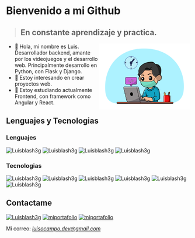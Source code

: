 # Bienvenido a mi Github
> ## En constante aprendizaje y practica.


<div>
  <img align="right" width="250" height="180" src="https://github.com/Luis-Blash/Luis-Blash/blob/main/recursos/yo.png"></img>
  <ul align="left">
    <li>👋 Hola, mi nombre es Luis. Desarrollador backend, amante por los videojuegos y el desarrollo web. 
Principalmente desarrollo en Python, con Flask y Django.
  </li>
    <li>
      👀 Estoy interesando en crear proyectos web.
  </li>
    <li>
      🌱 Estoy estudiando actualmente Frontend, con framework como Angular y React.
  </li>
  </ul>
  
</div>

## Lenguajes y Tecnologias
### Lenguajes
![Luisblash3g](https://img.shields.io/twitter/url/http/shields.io.svg?color=fff&style=plastic&logo=javascript&logoColor=000&labelColor=F7DF1E&label=JavaScript)
![Luisblash3g](https://img.shields.io/twitter/url/http/shields.io.svg?color=fff&style=plastic&logo=python&logoColor=fff&labelColor=3776AB&label=Python)
![Luisblash3g](https://img.shields.io/twitter/url/http/shields.io.svg?color=fff&style=plastic&logo=html5&logoColor=fff&labelColor=E34F26&label=HTML)
![Luisblash3g](https://img.shields.io/twitter/url/http/shields.io.svg?color=fff&style=plastic&logo=css3&logoColor=fff&labelColor=1572B6&label=CSS)

### Tecnologias
![Luisblash3g](https://img.shields.io/twitter/url/http/shields.io.svg?color=fff&style=plastic&logo=docker&logoColor=fff&labelColor=2496ED&label=Docker)
![Luisblash3g](https://img.shields.io/twitter/url/http/shields.io.svg?color=fff&style=plastic&logo=react&logoColor=000&labelColor=61DAFB&label=React)
![Luisblash3g](https://img.shields.io/twitter/url/http/shields.io.svg?color=fff&style=plastic&logo=flask&logoColor=fff&labelColor=000000&label=Flask)
![Luisblash3g](https://img.shields.io/twitter/url/http/shields.io.svg?color=fff&style=plastic&logo=django&logoColor=fff&labelColor=092E20&label=Django)
![Luisblash3g](https://img.shields.io/twitter/url/http/shields.io.svg?color=fff&style=plastic&logo=mongodb&logoColor=fff&labelColor=47A248&label=MongoDB)
![Luisblash3g](https://img.shields.io/twitter/url/http/shields.io.svg?color=fff&style=plastic&logo=mysql&logoColor=fff&labelColor=4479A1&label=Mysql)


## Contactame
[![Luisblash3g](https://img.shields.io/twitter/url/http/shields.io.svg?color=fff&style=plastic&logo=twitter&logoColor=fff&labelColor=1DA1F2&label=LuisBlash)](https://twitter.com/luisblash3)
[![miportafolio](https://img.shields.io/twitter/url/http/shields.io.svg?color=fff&style=plastic&logo=github&logoColor=000&labelColor=ccc&label=Mi_portafolio)](https://luis-blash.github.io/miportafolio)
[![miportafolio](https://img.shields.io/twitter/url/http/shields.io.svg?color=fff&style=plastic&logo=linkedin&logoColor=0a66c2&labelColor=BCE6FF&label=Linkedin)](https://www.linkedin.com/in/luis-enrique-ocampo-gonzalez-769b5a20a)


Mi correo: *luisocampo.dev@gmail.com*

